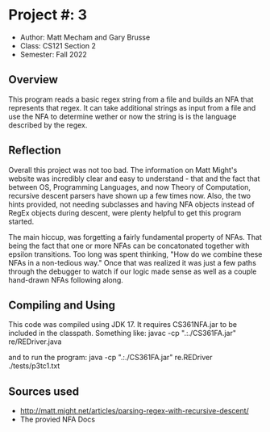 # Project #: 3
* Author: Matt Mecham and Gary Brusse
* Class: CS121 Section 2
* Semester: Fall 2022
## Overview
This program reads a basic regex string from a file and builds an NFA
that represents that regex. It can take additional strings as input from
a file and use the NFA to determine wether or now the string is is the language
described by the regex.
## Reflection

Overall this project was not too bad. The information on Matt Might's website
was incredibly clear and easy to understand - that and the fact that between
OS, Programming Languages, and now Theory of Computation, recursive descent 
parsers have shown up a few times now. Also, the two hints provided, not needing
subclasses and having NFA objects instead of RegEx objects during descent, were
plenty helpful to get this program started.

The main hiccup, was forgetting a fairly fundamental property of NFAs. That being
the fact that one or more NFAs can be concatonated together with epsilon transitions.
Too long was spent thinking, "How do we combine these NFAs in a non-tedious way." Once
that was realized it was just a few paths through the debugger to watch if our logic
made sense as well as a couple hand-drawn NFAs following along. 

## Compiling and Using
This code was compiled using JDK 17. It requires CS361NFA.jar to be included in the 
classpath. Something like:
javac -cp ".:./CS361FA.jar" re/REDriver.java 

and to run the program:
java -cp ".:./CS361FA.jar" re.REDriver ./tests/p3tc1.txt

## Sources used
- http://matt.might.net/articles/parsing-regex-with-recursive-descent/
- The provied NFA Docs
